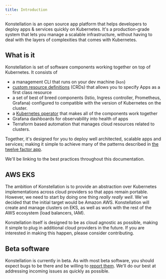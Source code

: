 ```yaml
---
title: Introduction
---
```


Konstellation is an open source app platform that helps developers to deploy apps & services quickly on Kubernetes. It's a production-grade system that lets you manage a scalable infrastructure, without having to deal with the layers of complexities that comes with Kubernetes.

## What is it

Konstellation is set of software components working together on top of Kubernetes. It consists of

* a management CLI that runs on your dev machine (`kon`)
* [custom resource definitions](https://kubernetes.io/docs/tasks/extend-kubernetes/custom-resources/custom-resource-definitions/) (CRDs) that allows you to specify Apps as a first class resource
* a set of best of breed components (Istio, Ingress controller, Prometheus, Grafana) configured to compatible with the version of Kubernetes on the cluster.
* a [Kubernetes operator](https://kubernetes.io/docs/concepts/extend-kubernetes/operator/) that makes all of the components work together
* Grafana dashboards for observability into health of apps
* Terraform based automation that manages cloud resources related to clusters.

Together, it's designed for you to deploy well architected, scalable apps and services; making it simple to achieve many of the patterns described in [the twelve factor app](https://12factor.net/).

We'll be linking to the best practices throughout this documentation.

## AWS EKS

The ambition of Konstellation is to provide an abstraction over Kubernetes implementations across cloud providers so that apps remain portable. However, we need to start by doing one thing _really_ _really_ _well_. We've decided that the initial target would be Amazon AWS. Konstellation will create and manage clusters on EKS, as well as work with the rest of the AWS ecosystem (load balancers, IAM).

Konstellation itself is designed to be as cloud agnostic as possible, making it simple to plug in additional cloud providers in the future. If you are interested in making this happen, please consider contributing.

## Beta software

Konstellation is currently in beta. As with most beta software, you should expect bugs to be there and be willing to [report them](https://github.com/k11n/konstellation/issues). We'll do our best at addressing incoming issues as quickly as possible.
